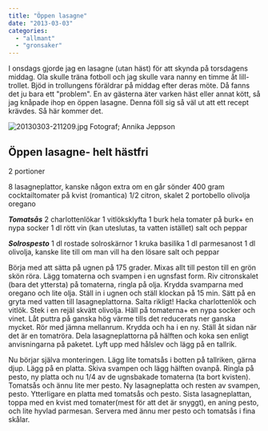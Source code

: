 ```yaml
---
title: "Öppen lasagne"
date: "2013-03-03"
categories: 
  - "allmant"
  - "gronsaker"
---
```


I onsdags gjorde jag en lasagne (utan häst) för att skynda på torsdagens middag. Ola skulle träna fotboll och jag skulle vara nanny en timme åt lill-trollet. Bjöd in trollungens föräldrar på middag efter deras möte. Då fanns det ju bara ett "problem". En av gästerna äter varken häst eller annat kött, så jag knåpade ihop en öppen lasagne. Denna föll sig så väl ut att ett recept krävdes. Så här kommer det.

![20130303-211209.jpg](/static/img/20130303-211209.jpg) Fotograf; Annika Jeppson

## Öppen lasagne- helt hästfri

2 portioner

8 lasagneplattor, kanske någon extra om en går sönder 400 gram cocktailtomater på kvist (romantica) 1/2 citron, skalet 2 portobello olivolja oregano

_**Tomatsås**_ 2 charlottenlökar 1 vitlöksklyfta 1 burk hela tomater på burk+ en nypa socker 1 dl rött vin (kan uteslutas, ta vatten istället) salt och peppar

_**Solrospesto**_ 1 dl rostade solroskärnor 1 kruka basilika 1 dl parmesanost 1 dl olivolja, kanske lite till om man vill ha den lösare salt och peppar

Börja med att sätta på ugnen på 175 grader. Mixas allt till peston till en grön skön röra. Lägg tomaterna och svampen i en ugnsfast form. Riv citronskalet (bara det yttersta) på tomaterna, ringla på olja. Krydda svamparna med oregano och lite olja. Ställ in i ugnen och ställ klockan på 15 min. Sätt på en gryta med vatten till lasagneplattorna. Salta rikligt! Hacka charlottenlök och vitlök. Stek i en rejäl skvätt olivolja. Häll på tomaterna+ en nypa socker och vinet. Låt puttra på ganska hög värme tills det reducerats ner ganska mycket. Rör med jämna mellanrum. Krydda och ha i en ny. Ställ åt sidan när det är en tomatröra. Dela lasagneplattorna på hälften och koka sen enligt anvisningarna på paketet. Lyft upp med hålslev och lägg på en tallrik.

Nu börjar själva monteringen. Lägg lite tomatsås i botten på tallriken, gärna djup. Lägg på en platta. Skiva svampen och lägg hälften ovanpå. Ringla på pesto, ny platta och nu 1/4 av de ugnsbakade tomaterna (ta bort kvisten). Tomatsås och ännu lite mer pesto. Ny lasagneplatta och resten av svampen, pesto. Ytterligare en platta med tomatsås och pesto. Sista lasagneplattan, toppa med en kvist med tomater(mest för att det är snyggt), en aning pesto, och lite hyvlad parmesan. Servera med ännu mer pesto och tomatsås i fina skålar.
